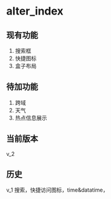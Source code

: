 # alter_index

## 现有功能
1. 搜索框
2. 快捷图标
3. 盒子布局


## 待加功能
1. 跨域
2. 天气
3. 热点信息展示


## 当前版本
v_2


## 历史
v_1 搜索，快捷访问图标，time&datatime，

